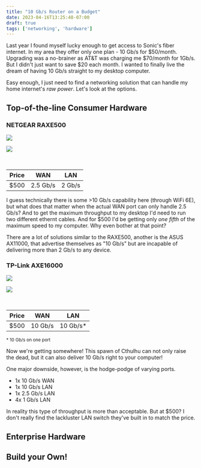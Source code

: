 ```yaml
---
title: "10 Gb/s Router on a Budget"
date: 2023-04-16T13:25:48-07:00
draft: true
tags: ['networking', 'hardware']
---
```


Last year I found myself lucky enough to get access to Sonic's fiber internet. In my area they offer only one plan - 10 Gb/s for $50/month. Upgrading was a no-brainer as AT&T was charging me $70/month for 1Gb/s. But I didn't just want to save $20 each month. I wanted to finally live the dream of having 10 Gb/s straight to my desktop computer.

Easy enough, I just need to find a networking solution that can handle my home internet's *raw power*. Let's look at the options.

## Top-of-the-line Consumer Hardware

### NETGEAR RAXE500

![](/blog/image/router/RAXE500-cover.jpg)

![](/blog/image/router/RAXE500-rear.jpg)

<br />

| Price |   WAN   |   LAN  |
|-------|---------|--------|
| $500  | 2.5 Gb/s| 2 Gb/s |

I guess technically there is some >10 Gb/s capability here (through WiFi 6E), but what does that matter when the actual WAN port can only handle 2.5 Gb/s? And to get the maximum throughput to my desktop I'd need to run two different ethernt cables. And for $500 I'd be getting only *one fifth* of the maximum speed to my computer. Why even bother at that point?

There are a lot of solutions similar to the RAXE500, another is the ASUS AX11000, that advertise themselves as "10 Gb/s" but are incapable of delivering more than 2 Gb/s to any device.

### TP-Link AXE16000

![](/blog/image/router/AXE16000-cover.jpg)

![](/blog/image/router/AXE16000-rear.jpg)

<br />

| Price |   WAN   |   LAN   |
|-------|---------|---------|
| $500  | 10 Gb/s | 10 Gb/s*|

<small>* 10 Gb/s on one port</small>

Now we're getting somewhere! This spawn of Cthulhu can not only raise the dead, but it can also deliver 10 Gb/s right to your computer!

One major downside, however, is the hodge-podge of varying ports.

* 1x 10 Gb/s WAN
* 1x 10 Gb/s LAN
* 1x 2.5 Gb/s LAN
* 4x 1 Gb/s LAN

In reality this type of throughput is more than acceptable. But at $500? I don't really find the lackluster LAN switch they've built in to match the price.

## Enterprise Hardware

## Build your Own!
